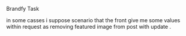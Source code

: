 Brandfy Task

in some casses i suppose scenario that the front give me some values within request as removing featured image from post with update 
. 